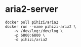 aria2-server
============

```shell
docker pull pihizi/aria2
docker run --name pihizi-aria2 \
    -v /dev/log:/dev/log \
    -p 6800:6800 \
    -d pihizi/aria2
```
